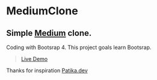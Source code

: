 # MediumClone

Simple [Medium](https://medium.com/) clone. 
---

Coding with Bootsrap 4. This project goals learn Bootsrap.

> [Live Demo](http://afatihyavasi.me/MediumClone/)<br>

Thanks for inspiration [Patika.dev](https://www.patika.dev/)
